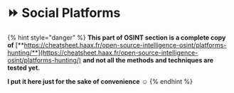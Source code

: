 # ⏩ Social Platforms

{% hint style="danger" %}
**This part of OSINT section is a complete copy of** [**https://cheatsheet.haax.fr/open-source-intelligence-osint/platforms-hunting/**](https://cheatsheet.haax.fr/open-source-intelligence-osint/platforms-hunting/) **and not all the methods and techniques are tested yet.**

**I put it here just for the sake of convenience** :relaxed:
{% endhint %}
